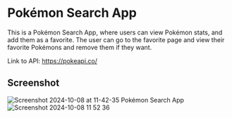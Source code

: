 # Pokémon Search App

This is a Pokémon Search App, where users can view Pokémon stats, and add them as a favorite. The user can go to the favorite page and view their favorite Pokémons and remove them if they want.

Link to API: https://pokeapi.co/

## Screenshot
![Screenshot 2024-10-08 at 11-42-35 Pokémon Search App](https://github.com/user-attachments/assets/b03e885b-38c5-4c30-8f9c-d5d924cd6c33)
![Screenshot 2024-10-08 11 52 36](https://github.com/user-attachments/assets/52ddcd00-6c26-4a02-af33-b5d21896237c)

